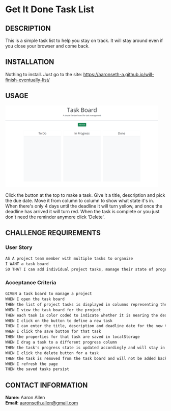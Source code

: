 # Get It Done Task List

## DESCRIPTION

This is a simple task list to help you stay on track. It will stay around even if you close your browser and come back. 

## INSTALLATION

Nothing to install. Just go to the site: <a href="https://aaronseth-a.github.io/will-finish-eventually-list/">https://aaronseth-a.github.io/will-finish-eventually-list/</a> 

## USAGE
<img style="width: 480px" src="./assets/images/screenshot.png">

Click the button at the top to make a task. Give it a title, description and pick the due date. Move it from column to column to show what state it's in. When there's only 4 days until the deadline it will turn yellow, and once the deadline has arrived it will turn red. When the task is complete or you just don't need the reminder anymore click 'Delete'.

## CHALLENGE REQUIREMENTS

### User Story

```md
AS A project team member with multiple tasks to organize
I WANT a task board 
SO THAT I can add individual project tasks, manage their state of progress and track overall project progress accordingly
```

### Acceptance Criteria

```md
GIVEN a task board to manage a project
WHEN I open the task board
THEN the list of project tasks is displayed in columns representing the task progress state (Not Yet Started, In Progress, Completed)
WHEN I view the task board for the project
THEN each task is color coded to indicate whether it is nearing the deadline (yellow) or is overdue (red)
WHEN I click on the button to define a new task
THEN I can enter the title, description and deadline date for the new task into a modal dialog
WHEN I click the save button for that task
THEN the properties for that task are saved in localStorage
WHEN I drag a task to a different progress column
THEN the task's progress state is updated accordingly and will stay in the new column after refreshing
WHEN I click the delete button for a task
THEN the task is removed from the task board and will not be added back after refreshing
WHEN I refresh the page
THEN the saved tasks persist
```

## CONTACT INFORMATION
<strong>Name:</strong> Aaron Allen  
<strong>Email:</strong> aaronseth.allen@gmail.com 
